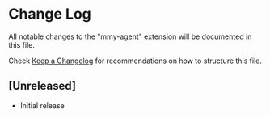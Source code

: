 # Change Log

All notable changes to the "mmy-agent" extension will be documented in this file.

Check [Keep a Changelog](http://keepachangelog.com/) for recommendations on how to structure this file.

## [Unreleased]

- Initial release